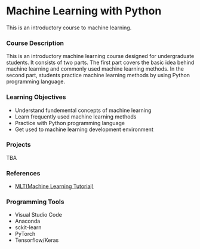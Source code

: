 # Machine Learning with Python

This is an introductory course to machine learning. 

### Course Description

This is an introductory machine learning course designed for undergraduate students. It consists of two parts. The first part covers the basic idea behind machine learning and commonly used machine learning methods. In the second part, students practice machine learning methods by using Python programming language.

### Learning Objectives

- Understand fundemental concepts of machine learning
- Learn frequently used machine learning methods
- Practice with Python programming language
- Get used to machine learning development environment

### Projects

TBA

### References

- [MLT(Machine Learning Tutorial)](https://github.com/briankimstudio/ML_Tutorial)
### Programming Tools
- Visual Studio Code
- Anaconda
- sckit-learn
- PyTorch
- Tensorflow/Keras
